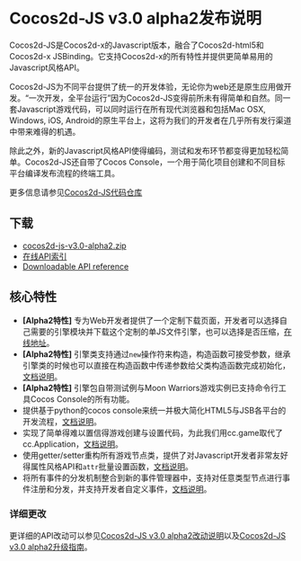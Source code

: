 # Cocos2d-JS v3.0 alpha2发布说明

Cocos2d-JS是Cocos2d-x的Javascript版本，融合了Cocos2d-html5和Cocos2d-x JSBinding。它支持Cocos2d-x的所有特性并提供更简单易用的Javascript风格API。

Cocos2d-JS为不同平台提供了统一的开发体验，无论你为web还是原生应用做开发。“一次开发，全平台运行”因为Cocos2d-JS变得前所未有得简单和自然。同一套Javascript游戏代码，可以同时运行在所有现代浏览器和包括Mac OSX, Windows, iOS, Android的原生平台上，这将为我们的开发者在几乎所有发行渠道中带来难得的机遇。

除此之外，新的Javascript风格API使得编码，测试和发布环节都变得更加轻松简单。Cocos2d-JS还自带了Cocos Console，一个用于简化项目创建和不同目标平台编译发布流程的终端工具。

更多信息请参见[Cocos2d-JS代码仓库](https://github.com/cocos2d/cocos2d-js)

## 下载

- [cocos2d-js-v3.0-alpha2.zip](http://cdn.cocos2d-x.org/cocos2d-js-v3.0-alpha2.zip)
- [在线API索引](http://www.cocos2d-x.org/reference/html5-js/V3.0alpha2/index.html)
- [Downloadable API reference](http://cdn.cocos2d-x.org/Cocos2d-html5_v3.0_Alpha2_API_Doc.zip)

## 核心特性

* **[Alpha2特性]** 专为Web开发者提供了一个定制下载页面，开发者可以选择自己需要的引擎模块并下载这个定制的单JS文件引擎，也可以选择是否压缩，[在线地址](http://cocos2d-x.org/filecenter/jsbuilder/)。
* **[Alpha2特性]** 引擎类支持通过`new`操作符来构造，构造函数可接受参数，继承引擎类的时候也可以直接在构造函数中传递参数给父类构造函数完成初始化，[文档说明](../../../v3/inheritance/zh.md)。
* **[Alpha2特性]** 引擎包自带测试例与Moon Warriors游戏实例已支持命令行工具Cocos Console的所有功能。
* 提供基于python的cocos console来统一并极大简化HTML5与JSB各平台的开发流程，[文档说明](../../../v3/Setting-up-Cocos2d-JS-Development-Environment/zh.md)。
* 实现了简单得难以置信得游戏创建与设置代码，为此我们用cc.game取代了cc.Application，[文档说明](../../../v3/cc-game/zh.md)。
* 使用getter/setter重构所有游戏节点类，提供了对Javascript开发者非常友好得属性风格API和`attr`批量设置函数，[文档说明](../../../v3/getter-setter-api/zh.md)。
* 将所有事件的分发机制整合到新的事件管理器中，支持对任意类型节点进行事件注册和分发，并支持开发者自定义事件，[文档说明](../../../v3/eventManager/zh.md)。

### 详细更改 ###

更详细的API改动可以参见[Cocos2d-JS v3.0 alpha2改动说明](../changelog/en.md)以及[Cocos2d-JS v3.0 alpha2升级指南](../../v3.0a/upgrade-guide/zh.md)。